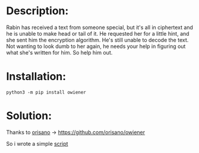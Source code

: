 # Description:

Rabin has received a text from someone special, but it's all in ciphertext and he is unable to make head or tail of it. He requested her for a little hint, and she sent him the encryption algorithm. He's still unable to decode the text. Not wanting to look dumb to her again, he needs your help in figuring out what she's written for him. So help him out.


# Installation:

`python3 -m pip install owiener`

# Solution:

Thanks to [orisano](https://github.com/orisano) -> https://github.com/orisano/owiener


So i wrote a simple [script](https://github.com/saurav3199/CTF-writeups/blob/master/pragyanctf/wiener.py) 
